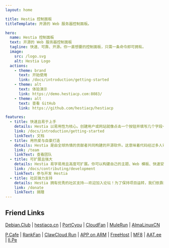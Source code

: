 ```yaml
---
layout: home

title: Hestia 控制面板
titleTemplate: 开源的 Web 服务器控制面板。

hero:
  name: Hestia 控制面板
  text: 开源的 Web 服务器控制面板
  tagline: 快速、可靠、开源。你一直想要的控制面板，只需一条命令即可拥有。
  image:
    src: /logo.svg
    alt: Hestia Logo
  actions:
    - theme: brand
      text: 开始使用
      link: /docs/introduction/getting-started
    - theme: alt
      text: 体验演示
      link: https://demo.hestiacp.com:8083/
    - theme: alt
      text: 查看 GitHub
      link: https://github.com/hestiacp/hestiacp

features:
  - title: 快速且易于上手
    details: Hestia 以易用性为核心。创建用户或网站就像点击一个按钮并填写几个字段一样简单，同时仍可轻松访问高级功能。
    link: /docs/introduction/getting-started
    linkText: 文档
  - title: 用热爱与自豪打造
    details: Hestia 是由全球热情的贡献者共同构建的开源软件。这意味着代码经过多人审阅，任何人都可以参与贡献！
    link: /team
    linkText: 查看团队
  - title: 可扩展且强大
    details: Hestia 易学易用且高度可扩展。你可以构建自己的主题、Web 模板、快速安装应用，并通过 API 与第三方软件交互。
    link: /docs/contributing/development
    linkText: 参与开发 Hestia
  - title: 社区强力支持
    details: Hestia 拥有优秀的社区支持——欢迎加入论坛！为了保持项目运转，我们依靠捐赠，你可以通过 PayPal 或加密货币捐助我们。
    link: /donate
    linkText: 捐赠
---
```


## Friend Links

[Debian.Club](https://debian.club) | [hestiacp.cn](https://hestiacp.cn) | [PortCyou](https://portcyou.com) | [CloudFan](https://cloud.fan) | [MuleRun](https://mulerun.com) | [AlmaLinuxCN](https://www.almalinux.com.cn)

[P.Cafe](https://p.cafe) | [RankFan](https://www.rank.fan) | [ClawCloud Run](https://run.claw.cloud) | [APP on ARM](https://www.apponarm.com) | [FreeHost](https://freehost.work) | [MF8](https://mf8.biz) | [AAT.ee](https://aat.ee) | [II.Pe](https://ii.pe)
